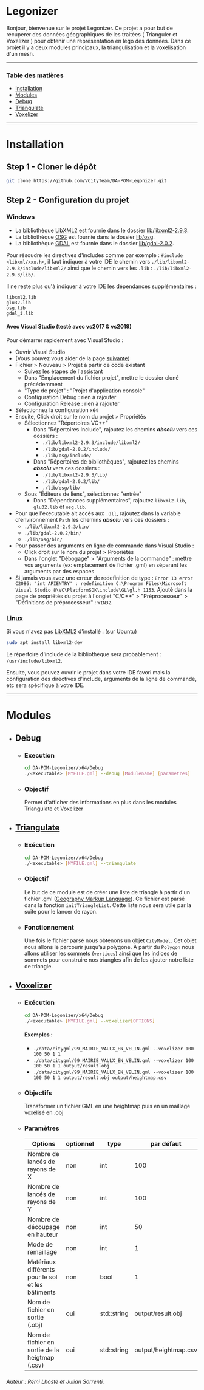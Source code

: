 # Legonizer

Bonjour,  bienvenue sur le projet Legonizer. Ce projet a pour but de recuperer des données géographiques de les traitées ( Trianguler et Voxelizer ) pour obtenir une représentation en légo des données. Dans ce projet il y a deux modules principaux, la triangulisation et la voxelisation d'un mesh.

*******
### Table des matières  
* [Installation](#installation)
* [Modules](#modules)
* [Debug](#debug)
* [Triangulate](#triangulate)
* [Voxelizer](#voxelizer)

*******


# Installation

## Step 1 - Cloner le dépôt

```bash
git clone https://github.com/VCityTeam/DA-POM-Legonizer.git
```

## Step 2 - Configuration du projet

### Windows

* La bibliothèque [LibXML2](http://www.xmlsoft.org/index.html) est fournie dans le dossier [lib/libxml2-2.9.3](./lib/libxml2-2.9.3).
* La bibliothèque [OSG](http://www.openscenegraph.org/) est fournie dans le dossier [lib/osg](./lib/osg).
* La bibliothèque [GDAL](https://gdal.org/) est fournie dans le dossier [lib/gdal-2.0.2](./lib/gdal-2.0.2).

Pour résoudre les directives d'includes comme par exemple : `#include <libxml/xxx.h>`, il faut indiquer à votre IDE le chemin vers `./lib/libxml2-2.9.3/include/libxml2/` ainsi que le chemin vers les `.lib` : `./lib/libxml2-2.9.3/lib/`.

Il ne reste plus qu'à indiquer à votre IDE les dépendances supplémentaires :
```
libxml2.lib
glu32.lib
osg.lib
gdal_i.lib
```

#### Avec Visual Studio (testé avec vs2017 & vs2019)

Pour démarrer rapidement avec Visual Studio :
* Ouvrir Visual Studio
* (Vous pouvez vous aider de la page [suivante](https://docs.microsoft.com/fr-fr/cpp/build/how-to-create-a-cpp-project-from-existing-code?view=msvc-160))
* Fichier > Nouveau > Projet à partir de code existant
  * Suivez les étapes de l'assistant
  * Dans "Emplacement du fichier projet", mettre le dossier cloné précédemment
  * "Type de projet" : "Projet d'application console"
  * Configuration Debug : rien à rajouter
  * Configuration Release : rien à rajouter
* Sélectionnez la configuration `x64`
* Ensuite, Click droit sur le nom du projet > Propriétés
  * Sélectionnez "Répertoires VC++"
    * Dans "Répertoires Include", rajoutez les chemins ***absolu*** vers ces dossiers :
      * `./lib/libxml2-2.9.3/include/libxml2/`
      * `./lib/gdal-2.0.2/include/`
      * `./lib/osg/include/`
    * Dans "Répertoires de bibliothèques", rajoutez les chemins ***absolu*** vers ces dossiers :
      * `./lib/libxml2-2.9.3/lib/`
      * `./lib/gdal-2.0.2/lib/`
      * `./lib/osg/lib/`
  * Sous "Éditeurs de liens", sélectionnez "entrée"
    * Dans "Dépendances supplémentaires", rajoutez `libxml2.lib`, `glu32.lib` et `osg.lib`.
* Pour que l'executable ait accès aux `.dll`, rajoutez dans la variable d'environnement `Path` les chemins ***absolu*** vers ces dossiers :
  * `./lib/libxml2-2.9.3/bin/`
  * `./lib/gdal-2.0.2/bin/`
  * `./lib/osg/bin/`
* Pour passer des arguments en ligne de commande dans Visual Studio :
  * Click droit sur le nom du projet > Propriétés
  * Dans l'onglet "Débogage" > "Arguments de la commande" : mettre vos arguments (ex: emplacement de fichier .gml) en séparant les arguments par des espaces
* Si jamais vous avez une erreur de redefinition de type : `Error 13 error C2086: 'int APIENTRY' : redefinition C:\Program Files\Microsoft Visual Studio 8\VC\PlatformSDK\include\GL\gl.h 1153`. Ajouté dans la page de propriétés du projet à l'onglet "C/C++" > "Préprocesseur" > "Définitions de préprocesseur" : `WIN32`.
### Linux

Si vous n'avez pas [LibXML2](http://www.xmlsoft.org/index.html) d'installé : (sur Ubuntu)

```bash
sudo apt install libxml2-dev
```

Le répertoire d'include de la bibliothèque sera probablement : `/usr/include/libxml2`.

Ensuite, vous pouvez ouvrir le projet dans votre IDE favori mais la configuration des directives d'include, arguments de la ligne de commande, etc sera spécifique à votre IDE.

*******

# Modules

* ## Debug
  * ### Execution
    ```sh
    cd DA-POM-Legonizer/x64/Debug
    ./<executable> [MYFILE.gml] --debug [Modulename] [parametres]
    ```

  * ### Objectif
    Permet d'afficher des informations en plus dans les modules Triangulate et Voxelizer

* ## [Triangulate](https://github.com/VCityTeam/DA-POM-Legonizer/wiki/Triangulate)
  * ### Exécution
    ```sh
    cd DA-POM-Legonizer/x64/Debug
    ./<executable> [MYFILE.gml] --triangulate
    ```
  * ### Objectif
    Le but de ce module est de créer une liste de triangle à partir d'un fichier .gml ([Geography Markup Language](https://fr.wikipedia.org/wiki/Geography_Markup_Language)). Ce fichier est parsé dans la fonction `initTriangleList`. Cette liste nous sera utile par la suite pour le lancer de rayon.
  * ### Fonctionnement 
    Une fois le fichier parsé nous obtenons un objet `CityModel`. Cet objet nous allons le parcourir jusqu’au polygone. À partir du `Polygon` nous allons utiliser les sommets (`vertices`) ainsi que les indices de sommets pour construire nos triangles afin de les ajouter notre liste de triangle.       

* ## [Voxelizer](https://github.com/VCityTeam/DA-POM-Legonizer/wiki/Voxelizer)
  * ### Exécution
    ```sh
    cd DA-POM-Legonizer/x64/Debug
    ./<executable> [MYFILE.gml] --voxelizer[OPTIONS] 
    ```
    #### Exemples : 
      * ``` ./data/citygml/99_MAIRIE_VAULX_EN_VELIN.gml --voxelizer 100 100 50 1 1 ``` 
      * ``` ./data/citygml/99_MAIRIE_VAULX_EN_VELIN.gml --voxelizer 100 100 50 1 1 output/result.obj ```
      * ``` ./data/citygml/99_MAIRIE_VAULX_EN_VELIN.gml --voxelizer 100 100 50 1 1 output/result.obj output/heightmap.csv ```
  
  * ### Objectifs
    Transformer un fichier GML en une heightmap puis en un maillage voxélisé en .obj
    
  * ### Paramètres
  
    | Options | optionnel | type | par défaut | Commande |
    | --- | --- | --- | --- | --- |
    | Nombre de lancés de rayons de X | non | int | 100 | mapSizeX |
    | Nombre de lancés de rayons de Y | non | int | 100 | mapSizeY |
    | Nombre de découpage en hauteur | non | int | 50 | horizontalStep |
    | Mode de remaillage | non | int | 1 | gridmode|
    | Matériaux différents pour le sol et les bâtiments | non | bool | 1 | material |
    | Nom de fichier en sortie (.obj) | oui | std::string | output/result.obj | outPutFileName
    | Nom de fichier en sortie de la heigtmap (.csv) | oui | std::string | output/heightmap.csv| fileNameCSV


###### Auteur : *Rémi Lhoste et Julian Sorrenti*.
